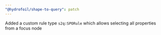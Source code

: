 ```yaml
---
"@hydrofoil/shape-to-query": patch
---
```


Added a custom rule type `s2q:SPORule` which allows selecting all properties from a focus node

